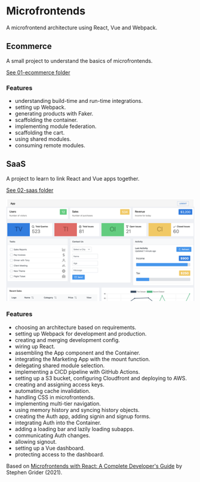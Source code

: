 # Microfrontends

A microfrontend architecture using React, Vue and Webpack.

## Ecommerce

A small project to understand the basics of microfrontends.

[See 01-ecommerce folder](01-ecommerce)

### Features

- understanding build-time and run-time integrations.
- setting up Webpack.
- generating products with Faker.
- scaffolding the container.
- implementing module federation.
- scaffolding the cart.
- using shared modules.
- consuming remote modules.

## SaaS

A project to learn to link React and Vue apps together.

[See 02-saas folder](02-saas)

<p align="center">
  <a href="02-saas">
        <img src="02-saas/screenshot.png">
  </a>
</p>

### Features

- choosing an architecture based on requirements.
- setting up Webpack for development and production.
- creating and merging development config.
- wiring up React.
- assembling the App component and the Container.
- integrating the Marketing App with the mount function.
- delegating shared module selection.
- implementing a CICD pipeline with GitHub Actions.
- setting up a S3 bucket, configuring Cloudfront and deploying to AWS.
- creating and assigning access keys.
- automating cache invalidation.
- handling CSS in microfrontends.
- implementing multi-tier navigation.
- using memory history and syncing history objects.
- creating the Auth app, adding signin and signup forms.
- integrating Auth into the Container.
- adding a loading bar and lazily loading subapps.
- communicating Auth changes.
- allowing signout.
- setting up a Vue dashboard.
- protecting access to the dashboard.

Based on [Microfrontends with React: A Complete Developer's Guide](https://www.udemy.com/course/microfrontend-course/) by Stephen Grider (2021).
